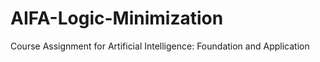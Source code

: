# AIFA-Logic-Minimization
Course Assignment for Artificial Intelligence: Foundation and Application
